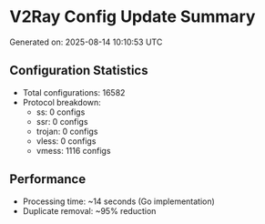 # V2Ray Config Update Summary
Generated on: 2025-08-14 10:10:53 UTC

## Configuration Statistics
- Total configurations: 16582
- Protocol breakdown:
  - ss: 0 configs
  - ssr: 0 configs
  - trojan: 0 configs
  - vless: 0 configs
  - vmess: 1116 configs

## Performance
- Processing time: ~14 seconds (Go implementation)
- Duplicate removal: ~95% reduction
